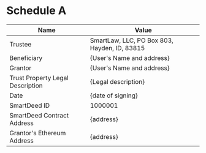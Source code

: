 # Schedule A

Name | Value
------------ | -------------
Trustee | SmartLaw, LLC, PO Box 803, Hayden, ID, 83815
Beneficiary | {User's Name and address}
Grantor | {User's Name and address}
Trust Property Legal Description | {Legal description}
Date | {date of signing}
SmartDeed ID | 1000001
SmartDeed Contract Address | {address}
Grantor's Ethereum Address | {address}
